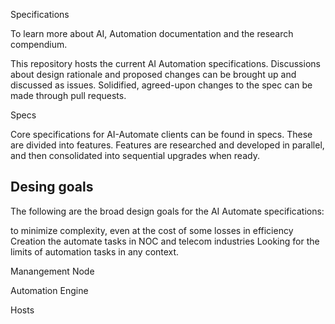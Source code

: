 Specifications

To learn more about AI, Automation documentation and the research compendium.

This repository hosts the current AI Automation specifications. Discussions about design rationale and proposed changes can be brought up and discussed as issues. Solidified, agreed-upon changes to the spec can be made through pull requests.

Specs

Core specifications for AI-Automate clients can be found in specs. These are divided into features. Features are researched and developed in parallel, and then consolidated into sequential upgrades when ready.



## Desing goals

The following are the broad design goals for the AI Automate specifications:

to minimize complexity, even at the cost of some losses in efficiency
Creation the automate tasks in NOC and telecom industries
Looking for the limits of automation tasks in any context.



Manangement Node


Automation Engine

Hosts




